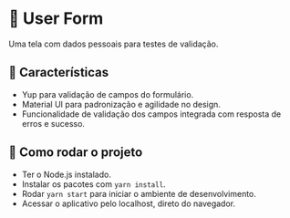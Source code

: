 # 👥 User Form

Uma tela com dados pessoais para testes de validação.

## 📝 Características

- Yup para validação de campos do formulário.
- Material UI para padronização e agilidade no design.
- Funcionalidade de validação dos campos integrada com resposta de erros e sucesso.

## 🚀 Como rodar o projeto

- Ter o Node.js instalado.
- Instalar os pacotes com `yarn install`.
- Rodar `yarn start` para iniciar o ambiente de desenvolvimento.
- Acessar o aplicativo pelo localhost, direto do navegador.
